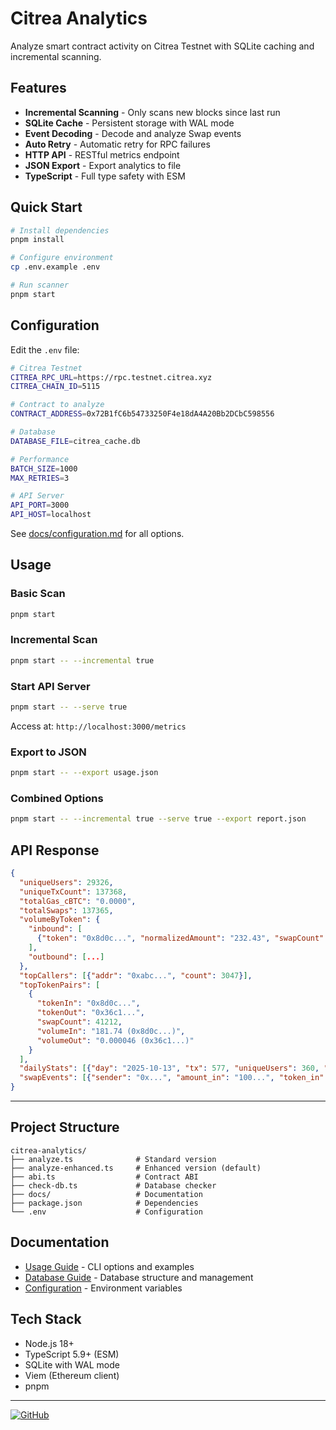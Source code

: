 # Citrea Analytics

Analyze smart contract activity on Citrea Testnet with SQLite caching and incremental scanning.

## Features

- **Incremental Scanning** - Only scans new blocks since last run
- **SQLite Cache** - Persistent storage with WAL mode
- **Event Decoding** - Decode and analyze Swap events
- **Auto Retry** - Automatic retry for RPC failures
- **HTTP API** - RESTful metrics endpoint
- **JSON Export** - Export analytics to file
- **TypeScript** - Full type safety with ESM

## Quick Start

```bash
# Install dependencies
pnpm install

# Configure environment
cp .env.example .env

# Run scanner
pnpm start
```

## Configuration

Edit the `.env` file:

```bash
# Citrea Testnet
CITREA_RPC_URL=https://rpc.testnet.citrea.xyz
CITREA_CHAIN_ID=5115

# Contract to analyze
CONTRACT_ADDRESS=0x72B1fC6b54733250F4e18dA4A20Bb2DCbC598556

# Database
DATABASE_FILE=citrea_cache.db

# Performance
BATCH_SIZE=1000
MAX_RETRIES=3

# API Server
API_PORT=3000
API_HOST=localhost
```

See [docs/configuration.md](docs/configuration.md) for all options.

## Usage

### Basic Scan

```bash
pnpm start
```

### Incremental Scan

```bash
pnpm start -- --incremental true
```

### Start API Server

```bash
pnpm start -- --serve true
```

Access at: `http://localhost:3000/metrics`

### Export to JSON

```bash
pnpm start -- --export usage.json
```

### Combined Options

```bash
pnpm start -- --incremental true --serve true --export report.json
```

## API Response

```json
{
  "uniqueUsers": 29326,
  "uniqueTxCount": 137368,
  "totalGas_cBTC": "0.0000",
  "totalSwaps": 137365,
  "volumeByToken": {
    "inbound": [
      {"token": "0x8d0c...", "normalizedAmount": "232.43", "swapCount": 47920}
    ],
    "outbound": [...]
  },
  "topCallers": [{"addr": "0xabc...", "count": 3047}],
  "topTokenPairs": [
    {
      "tokenIn": "0x8d0c...",
      "tokenOut": "0x36c1...",
      "swapCount": 41212,
      "volumeIn": "181.74 (0x8d0c...)",
      "volumeOut": "0.000046 (0x36c1...)"
    }
  ],
  "dailyStats": [{"day": "2025-10-13", "tx": 577, "uniqueUsers": 360, "swaps": 577}],
  "swapEvents": [{"sender": "0x...", "amount_in": "100...", "token_in": "0x...", ...}]
}
```

---

## Project Structure

```
citrea-analytics/
├── analyze.ts              # Standard version
├── analyze-enhanced.ts     # Enhanced version (default)
├── abi.ts                  # Contract ABI
├── check-db.ts             # Database checker
├── docs/                   # Documentation
├── package.json            # Dependencies
└── .env                    # Configuration
```

## Documentation

- [Usage Guide](docs/usage.md) - CLI options and examples
- [Database Guide](docs/database.md) - Database structure and management
- [Configuration](docs/configuration.md) - Environment variables

## Tech Stack

- Node.js 18+
- TypeScript 5.9+ (ESM)
- SQLite with WAL mode
- Viem (Ethereum client)
- pnpm

---

[![GitHub](https://img.shields.io/badge/GitHub-ahmetenesdur-blue?logo=github)](https://github.com/ahmetenesdur)
